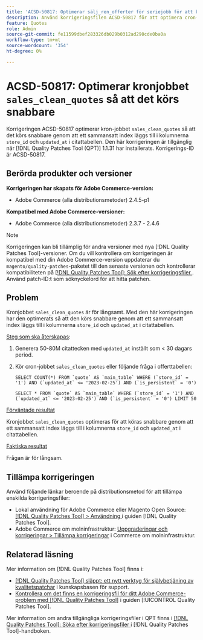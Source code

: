 ```yaml
---
title: 'ACSD-50817: Optimerar sälj_ren_offerter för seriejobb för att köra snabbare'
description: Använd korrigeringsfilen ACSD-50817 för att optimera cron-jobbet "sales_clean_quotes" så att det körs snabbare genom att lägga till ett sammansatt index i kolumnerna "store_id" och "updated_at" i citattabellen.
feature: Quotes
role: Admin
source-git-commit: fe11599dbef283326db029b0312ad290cde0ba0a
workflow-type: tm+mt
source-wordcount: '354'
ht-degree: 0%

---
```


# ACSD-50817: Optimerar kronjobbet `sales_clean_quotes` så att det körs snabbare

Korrigeringen ACSD-50817 optimerar kron-jobbet `sales_clean_quotes` så att det körs snabbare genom att ett sammansatt index läggs till i kolumnerna `store_id` och `updated_at` i citattabellen. Den här korrigeringen är tillgänglig när [!DNL Quality Patches Tool (QPT)] 1.1.31 har installerats. Korrigerings-ID är ACSD-50817.

## Berörda produkter och versioner

**Korrigeringen har skapats för Adobe Commerce-version:**

* Adobe Commerce (alla distributionsmetoder) 2.4.5-p1

**Kompatibel med Adobe Commerce-versioner:**

* Adobe Commerce (alla distributionsmetoder) 2.3.7 - 2.4.6

>[!NOTE]
>
>Korrigeringen kan bli tillämplig för andra versioner med nya [!DNL Quality Patches Tool]-versioner. Om du vill kontrollera om korrigeringen är kompatibel med din Adobe Commerce-version uppdaterar du `magento/quality-patches`-paketet till den senaste versionen och kontrollerar kompatibiliteten på [[!DNL Quality Patches Tool]: Sök efter korrigeringsfiler ](https://experienceleague.adobe.com/tools/commerce-quality-patches/index.html). Använd patch-ID:t som söknyckelord för att hitta patchen.

## Problem

Kronjobbet `sales_clean_quotes` är för långsamt. Med den här korrigeringen har den optimerats så att den körs snabbare genom att ett sammansatt index läggs till i kolumnerna `store_id` och `updated_at` i citattabellen.

<u>Steg som ska återskapas</u>:

1. Generera 50-80M citattecken med `updated_at` inställt som &lt; 30 dagars period.
1. Kör cron-jobbet `sales_clean_quotes` eller följande fråga i offerttabellen:

   ```cron
   SELECT COUNT(*) FROM `quote` AS `main_table` WHERE (`store_id` = '1') AND (`updated_at` <= '2023-02-25') AND (`is_persistent` = '0')
   
   SELECT * FROM `quote` AS `main_table` WHERE (`store_id` = '1') AND (`updated_at` <= '2023-02-25') AND (`is_persistent` = '0') LIMIT 50
   ```

<u>Förväntade resultat</u>

Kronjobbet `sales_clean_quotes` optimeras för att köras snabbare genom att ett sammansatt index läggs till i kolumnerna `store_id` och `updated_at` i citattabellen.

<u>Faktiska resultat</u>

Frågan är för långsam.

## Tillämpa korrigeringen

Använd följande länkar beroende på distributionsmetod för att tillämpa enskilda korrigeringsfiler:

* Lokal användning för Adobe Commerce eller Magento Open Source: [[!DNL Quality Patches Tool] > Användning ](/help/tools/quality-patches-tool/usage.md) i guiden [!DNL Quality Patches Tool].
* Adobe Commerce om molninfrastruktur: [Uppgraderingar och korrigeringar > Tillämpa korrigeringar](https://experienceleague.adobe.com/docs/commerce-cloud-service/user-guide/develop/upgrade/apply-patches.html) i Commerce om molninfrastruktur.

## Relaterad läsning

Mer information om [!DNL Quality Patches Tool] finns i:

* [[!DNL Quality Patches Tool] släppt: ett nytt verktyg för självbetjäning av kvalitetspatchar](https://experienceleague.adobe.com/en/docs/commerce-knowledge-base/kb/announcements/commerce-announcements/magento-quality-patches-released-new-tool-to-self-serve-quality-patches) i kunskapsbasen för support.
* [Kontrollera om det finns en korrigeringsfil för ditt Adobe Commerce-problem med  [!DNL Quality Patches Tool]](/help/tools/quality-patches-tool/patches-available-in-qpt/check-patch-for-magento-issue-with-magento-quality-patches.md) i guiden [!UICONTROL Quality Patches Tool].


Mer information om andra tillgängliga korrigeringsfiler i QPT finns i [[!DNL Quality Patches Tool]: Söka efter korrigeringsfiler ](https://experienceleague.adobe.com/tools/commerce-quality-patches/index.html) i [!DNL Quality Patches Tool]-handboken.
